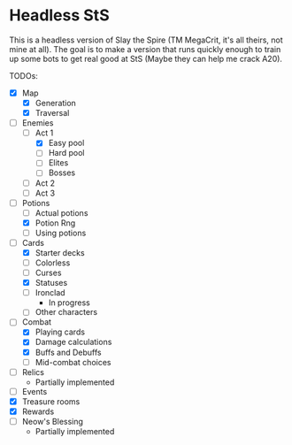 # Headless StS

This is a headless version of Slay the Spire (TM MegaCrit, it's all theirs, not mine at all). The goal is to make a version that runs quickly enough to train up some bots to get real good at StS (Maybe they can help me crack A20).

TODOs:
- [x] Map
  - [x] Generation
  - [x] Traversal
- [ ] Enemies
  - [ ] Act 1
    - [x] Easy pool
    - [ ] Hard pool
    - [ ] Elites
    - [ ] Bosses
  - [ ] Act 2
  - [ ] Act 3 
- [ ] Potions
  - [ ] Actual potions
  - [x] Potion Rng
  - [ ] Using potions
- [ ] Cards
  - [x] Starter decks
  - [ ] Colorless
  - [ ] Curses
  - [x] Statuses
  - [ ] Ironclad
    - In progress
  - [ ] Other characters
- [ ] Combat
  - [x] Playing cards
  - [x] Damage calculations
  - [x] Buffs and Debuffs
  - [ ] Mid-combat choices
- [ ] Relics
  - Partially implemented
- [ ] Events
- [x] Treasure rooms
- [x] Rewards
- [ ] Neow's Blessing
  - Partially implemented